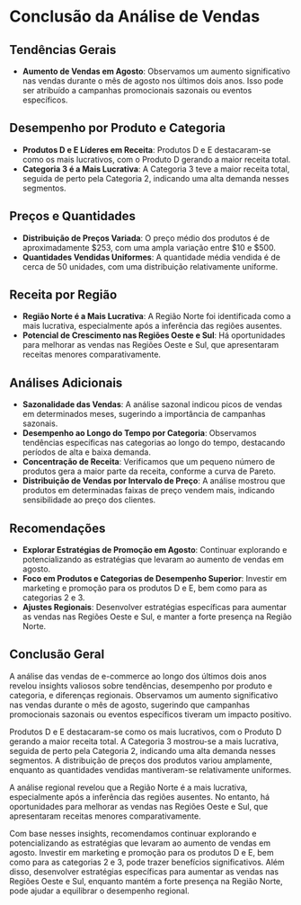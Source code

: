 # Conclusão da Análise de Vendas

## Tendências Gerais
- **Aumento de Vendas em Agosto**: Observamos um aumento significativo nas vendas durante o mês de agosto nos últimos dois anos. Isso pode ser atribuído a campanhas promocionais sazonais ou eventos específicos.

## Desempenho por Produto e Categoria
- **Produtos D e E Líderes em Receita**: Produtos D e E destacaram-se como os mais lucrativos, com o Produto D gerando a maior receita total.
- **Categoria 3 é a Mais Lucrativa**: A Categoria 3 teve a maior receita total, seguida de perto pela Categoria 2, indicando uma alta demanda nesses segmentos.

## Preços e Quantidades
- **Distribuição de Preços Variada**: O preço médio dos produtos é de aproximadamente $253, com uma ampla variação entre $10 e $500.
- **Quantidades Vendidas Uniformes**: A quantidade média vendida é de cerca de 50 unidades, com uma distribuição relativamente uniforme.

## Receita por Região
- **Região Norte é a Mais Lucrativa**: A Região Norte foi identificada como a mais lucrativa, especialmente após a inferência das regiões ausentes.
- **Potencial de Crescimento nas Regiões Oeste e Sul**: Há oportunidades para melhorar as vendas nas Regiões Oeste e Sul, que apresentaram receitas menores comparativamente.

## Análises Adicionais
- **Sazonalidade das Vendas**: A análise sazonal indicou picos de vendas em determinados meses, sugerindo a importância de campanhas sazonais.
- **Desempenho ao Longo do Tempo por Categoria**: Observamos tendências específicas nas categorias ao longo do tempo, destacando períodos de alta e baixa demanda.
- **Concentração de Receita**: Verificamos que um pequeno número de produtos gera a maior parte da receita, conforme a curva de Pareto.
- **Distribuição de Vendas por Intervalo de Preço**: A análise mostrou que produtos em determinadas faixas de preço vendem mais, indicando sensibilidade ao preço dos clientes.

## Recomendações
- **Explorar Estratégias de Promoção em Agosto**: Continuar explorando e potencializando as estratégias que levaram ao aumento de vendas em agosto.
- **Foco em Produtos e Categorias de Desempenho Superior**: Investir em marketing e promoção para os produtos D e E, bem como para as categorias 2 e 3.
- **Ajustes Regionais**: Desenvolver estratégias específicas para aumentar as vendas nas Regiões Oeste e Sul, e manter a forte presença na Região Norte.

## Conclusão Geral
A análise das vendas de e-commerce ao longo dos últimos dois anos revelou insights valiosos sobre tendências, desempenho por produto e categoria, e diferenças regionais. Observamos um aumento significativo nas vendas durante o mês de agosto, sugerindo que campanhas promocionais sazonais ou eventos específicos tiveram um impacto positivo.

Produtos D e E destacaram-se como os mais lucrativos, com o Produto D gerando a maior receita total. A Categoria 3 mostrou-se a mais lucrativa, seguida de perto pela Categoria 2, indicando uma alta demanda nesses segmentos. A distribuição de preços dos produtos variou amplamente, enquanto as quantidades vendidas mantiveram-se relativamente uniformes.

A análise regional revelou que a Região Norte é a mais lucrativa, especialmente após a inferência das regiões ausentes. No entanto, há oportunidades para melhorar as vendas nas Regiões Oeste e Sul, que apresentaram receitas menores comparativamente.

Com base nesses insights, recomendamos continuar explorando e potencializando as estratégias que levaram ao aumento de vendas em agosto. Investir em marketing e promoção para os produtos D e E, bem como para as categorias 2 e 3, pode trazer benefícios significativos. Além disso, desenvolver estratégias específicas para aumentar as vendas nas Regiões Oeste e Sul, enquanto mantém a forte presença na Região Norte, pode ajudar a equilibrar o desempenho regional.
